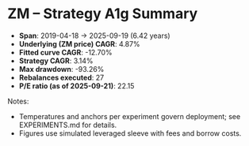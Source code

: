 # ZM – Strategy A1g Summary

- **Span**: 2019-04-18 → 2025-09-19 (6.42 years)
- **Underlying (ZM price) CAGR**: 4.87%
- **Fitted curve CAGR**: -12.70%
- **Strategy CAGR**: 3.14%
- **Max drawdown**: -93.26%
- **Rebalances executed**: 27
- **P/E ratio (as of 2025-09-21)**: 22.15

Notes:

- Temperatures and anchors per experiment govern deployment; see EXPERIMENTS.md for details.
- Figures use simulated leveraged sleeve with fees and borrow costs.

